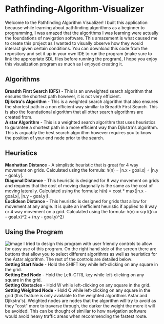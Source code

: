 # Pathfinding-Algorithm-Visualizer
Welcome to the Pathfinding Algorithm Visualizer! I built this application because while learning about pathfinding algorithms as a beginner to programming, I was amazed that the algorithms I was learning were actually the foundations of navigation software. This amazement is what caused me to create this project as I wanted to visually observe how they would interact given certain conditions. You can download this code from the repository and set it up in your own IDE to run the program (make sure to link the appropriate SDL files before running the program), I hope you enjoy this visualization program as much as I enjoyed creating it.

## Algorithms 
**Breadth First Search (BFS)** - This is an unweighted search algorithm that ensures the shortest path however, it is not very efficient.  
**Djikstra's Algorithm** - This is a weighted search algorithm that also ensures the shortest path in a non efficient way simillar to Breadth First Search. This is also the foundational algorithm that all other search algorithms are created from.  
**A star Algorithm** - This is a weighted search algorithm that uses heuristics to gurantee a shortest path in a more efficient way than Djikstra's algorithm. This is arguably the best search algorithm however requires you to know the position of your end node prior to the search.

## Heuristics
**Manhattan Distance** - A simplistic heuristic that is great for 4 way movement on grids. Calculated using the formula: h(n) = |n.x - goal.x| + |n.y - goal.y|.  
**Diagonal Distance** - This heuristic is designed for 8 way movement on grids and requires that the cost of moving diagonally is the same as the cost of moving laterally. Calculated using the formula: h(n) = cost * max(|n.x - goal.x|, |n.y - goal.y|).  
**Euclidean Distance** - This heuristic is designed for grids that allow for movement at any angle. It is quite an inefficient heuristic if applied to 8 way or 4 way movement on a grid. Calculated using the formula: h(n) = sqrt((n.x - goal.x)^2 + (n.y - goal.y)^2)

## Using the Program
![image](https://user-images.githubusercontent.com/65980644/97165622-5f66cc00-175a-11eb-9300-97ac0ffc4cab.png)
I tried to design this program with user friendly controls to allow for easy use of this program. On the right hand side of the screen there are buttons that allow you to select different algorithms as well as heuristics for the Astar algorithm. The rest of the controls are detailed below:   
**Setting Start Node** - Hold the SHIFT key while left-clicking on any square in the grid.  
**Setting End Node** - Hold the Left-CTRL key while left-clicking on any square in the grid.  
**Setting Obstacles** - Hold W while left-clicking on any square in the grid.  
**Setting Weighted Node** - Hold Q while left-clicking on any square in the grid (this feature is only available to the weighted algorithms Astar and Djikstra's). Weighted nodes are nodes that the algorithm will try to avoid as they "cost" more to traverse through, the darker the weight the more it will be avoided. This can be thought of simillar to how navigation software would avoid heavy traffic areas when recommending the fastest route.
